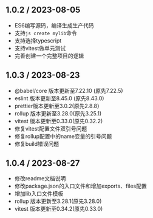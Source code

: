 ## 1.0.2 / 2023-08-05

- ES6编写源码，编译生成生产代码
- 支持`js create mylib`命令
- 支持选择typescript
- 支持vitest做单元测试
- 完善创建一个完整项目的逻辑


## 1.0.3 / 2023-08-23

- @babel/core 版本更新至7.22.10 (原先7.22.5)
- eslint 版本更新至8.45.0 (原先8.43.0)
- prettier版本更新至3.0.2(原先2.8.8）
- rollup 版本更新至3.28.0(原先3.25.1)
- vitest 版本更新至0.33.0(原先0.32.2)
- 修复vitest配置文件双引号问题
- 修复rollup配置中的name变量的引号问题
- 修复build错误问题


## 1.0.4 / 2023-08-27

- 修改readme文档说明
- 修改package.json的入口文件和增加exports、files配置
- 增加lib入口文件模板
- rollup 版本更新至3.28.1(原先3.28.0)
- vitest 版本更新至0.34.2(原先0.33.0)
